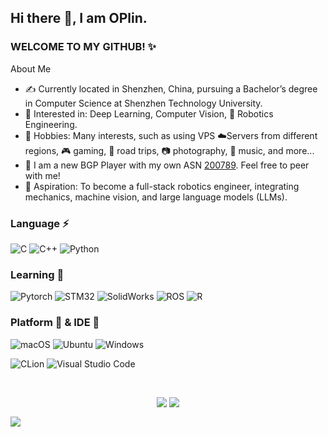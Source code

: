 ## Hi there 👋, I am OPlin.
### WELCOME TO MY GITHUB! ✨
About Me
- ✍️ Currently located in Shenzhen, China, pursuing a Bachelor’s degree in Computer Science at Shenzhen Technology University.
- 🌱 Interested in: Deep Learning, Computer Vision, 🤖 Robotics Engineering.
- 💬 Hobbies: Many interests, such as using VPS ☁️Servers from different regions, 🎮 gaming, 🚗 road trips, 📷 photography, 🎵 music, and more...
- 🚀 I am a new BGP Player with my own ASN [200789](https://www.peeringdb.com/net/34801). Feel free to peer with me!
- 🎯 Aspiration: To become a full-stack robotics engineer, integrating mechanics, machine vision, and large language models (LLMs).

### Language ⚡ 
![C](https://img.shields.io/badge/C-A8B9CC?style=flat-square&logo=C&logoColor=white)
![C++](https://img.shields.io/badge/C++-00599C?style=flat-square&logo=CPlusPlus&logoColor=white)
![Python](https://img.shields.io/badge/-Python-pink?style=flat-square&logo=Python)


### Learning 🧠 
![Pytorch](https://img.shields.io/badge/Pytorch-EE4C2C?style=flat-square&logo=Pytorch&logoColor=white)
![STM32](https://img.shields.io/badge/STM32-03234B?style=flat-square&logo=stmicroelectronics&logoColor=white)
![SolidWorks](https://img.shields.io/badge/SolidWorks-005386?style=flat-square&logo=dassaultsystemes)
![ROS](https://img.shields.io/badge/ROS-22314E?style=flat-square&logo=ROS)
![R](https://img.shields.io/badge/R-%23276DC3.svg?style=flat-square&logo=R&logoColor=white)


### Platform 🧰 & IDE 🔧 
![macOS](https://img.shields.io/badge/macOS-000000?style=flat-square&logo=Apple&logoColor=white)
![Ubuntu](https://img.shields.io/badge/Ubuntu-E95420?style=flat-square&logo=Ubuntu&logoColor=white)
![Windows](https://img.shields.io/badge/Windows-0078D6?style=flat-square&logo=windows&logoColor=white)

![CLion](https://img.shields.io/badge/CLion-000000?&style=flat-square&logo=CLion&logoColor=white)
![Visual Studio Code](https://img.shields.io/badge/-Visual%20Studio%20Code-007ACC?style=flat-square&logo=Visual%20Studio%20Code&logoColor=fff)


<br>
<p align="center">
  <img align="top" src="https://github-readme-stats.vercel.app/api?username=OPlincn&show_icons=true&hide_border=true&theme=tokyonight" />
  <img align="top" src="https://github-readme-stats.vercel.app/api/top-langs/?username=OPlincn&show_icons=true&hide_border=true&theme=tokyonight" />
</p>

![](https://raw.githubusercontent.com/OPlincn/OPlincn/main/dist/github-contribution-grid-snake.svg)


<!--
**OPlincn/OPlincn** is a ✨ _special_ ✨ repository because its `README.md` (this file) appears on your GitHub profile.

Here are some ideas to get you started:

- 🔭 I’m currently working on ...
- 🌱 I’m currently learning ...
- 👯 I’m looking to collaborate on ...
- 🤔 I’m looking for help with ...
- 💬 Ask me about ...
- 📫 How to reach me: ...
- 😄 Pronouns: ...
- ⚡ Fun fact: ...
-->
